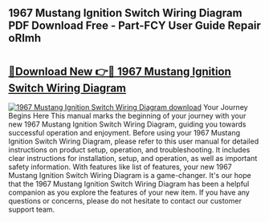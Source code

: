 ## 1967 Mustang Ignition Switch Wiring Diagram PDF Download Free - Part-FCY User Guide Repair oRImh

# <h2><a href="http://dft82tw.blite.top/?on=1967+Mustang+Ignition+Switch+Wiring+Diagram">🔗Download New 👉🔴 1967 Mustang Ignition Switch Wiring Diagram</a></h2>

[![1967 Mustang Ignition Switch Wiring Diagram download](https://i.imgur.com/lujVjoI.png)](http://dft82tw.blite.top/?on=1967+Mustang+Ignition+Switch+Wiring+Diagram)
Your Journey Begins Here This manual marks the beginning of your journey with your new 1967 Mustang Ignition Switch Wiring Diagram, guiding you towards successful operation and enjoyment. Before using your 1967 Mustang Ignition Switch Wiring Diagram, please refer to this user manual for detailed instructions on product setup, operation, and troubleshooting. It includes clear instructions for installation, setup, and operation, as well as important safety information. With features like list of features, your new 1967 Mustang Ignition Switch Wiring Diagram is a game-changer. It's our hope that the 1967 Mustang Ignition Switch Wiring Diagram has been a helpful companion as you explore the features of your new item. If you have any questions or concerns, please do not hesitate to contact our customer support team.
